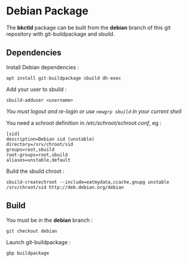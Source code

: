# Debian Package

The **bkctld** package can be built from the **debian** branch of
this git repository with git-buildpackage and sbuild.

## Dependencies

Install Debian dependencies :

~~~
apt install git-buildpackage sbuild dh-exec
~~~

Add your user to sbuild :

~~~
sbuild-adduser <username>
~~~

*You must logout and re-login or use `newgrp sbuild` in your current shell*

You need a schroot definition in */etc/schroot/schroot.conf*, eg :

~~~
[sid]
description=Debian sid (unstable)
directory=/srv/chroot/sid
groups=root,sbuild
root-groups=root,sbuild
aliases=unstable,default
~~~

Build the sbuild chroot :

~~~
sbuild-createchroot --include=eatmydata,ccache,gnupg unstable /srv/chroot/sid http://deb.debian.org/debian
~~~

## Build

You must be in the **debian** branch :

~~~
git checkout debian
~~~

Launch git-buildpackage :

~~~
gbp buildpackage
~~~
